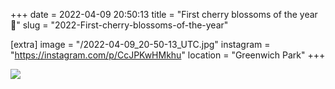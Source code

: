 +++
date = 2022-04-09 20:50:13
title = "First cherry blossoms of the year 🌸"
slug = "2022-First-cherry-blossoms-of-the-year"

[extra]
image = "/2022-04-09_20-50-13_UTC.jpg"
instagram = "https://instagram.com/p/CcJPKwHMkhu"
location = "Greenwich Park"
+++

<img src="/2022-04-09_20-50-13_UTC.jpg" />
